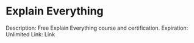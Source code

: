 # Explain Everything

Description: Free Explain Everything course and certification.
Expiration: Unlimited
Link: Link